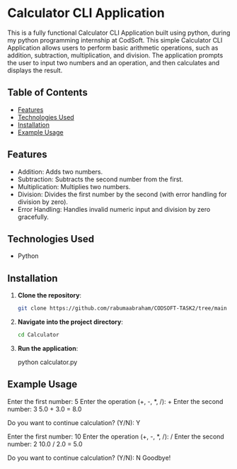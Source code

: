 # Calculator CLI Application

This is a fully functional Calculator CLI Application built using python, during my python programming internship at CodSoft. This simple Calculator CLI Application allows users to perform basic arithmetic operations, such as addition, subtraction, multiplication, and division. The application prompts the user to input two numbers and an operation, and then calculates and displays the result.

## Table of Contents

- [Features](#features)
- [Technologies Used](#technologies-used)
- [Installation](#installation)
- [Example Usage](#example-usage)

## Features

- Addition: Adds two numbers.
- Subtraction: Subtracts the second number from the first.
- Multiplication: Multiplies two numbers.
- Division: Divides the first number by the second (with error handling for division by zero).
- Error Handling: Handles invalid numeric input and division by zero gracefully.

## Technologies Used

- Python

## Installation

1. **Clone the repository**:

    ```bash
    git clone https://github.com/rabumaabraham/CODSOFT-TASK2/tree/main
    ```

2. **Navigate into the project directory**:

    ```bash
    cd Calculator
    ```

3. **Run the application**:

    python calculator.py


## Example Usage

Enter the first number: 5
Enter the operation (+, -, *, /): +
Enter the second number: 3
5.0 + 3.0 = 8.0

Do you want to continue calculation? (Y/N): Y

Enter the first number: 10
Enter the operation (+, -, *, /): /
Enter the second number: 2
10.0 / 2.0 = 5.0

Do you want to continue calculation? (Y/N): N
Goodbye!
